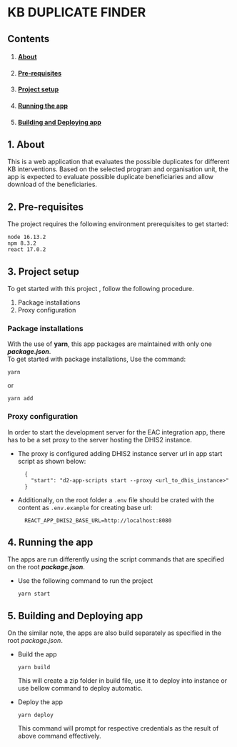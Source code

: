 # KB DUPLICATE FINDER

## Contents
1.  #### [About](#about)
2.  #### [Pre-requisites](#preRequisites)
3.  #### [Project setup](#setup)
4.  #### [Running the app](#run)
5.  #### [Building and Deploying app](#build)


## <a name='about'></a>1. About
This is a web application that evaluates the possible duplicates for different KB interventions. Based on the selected program and organisation unit, the app is expected to evaluate possible duplicate beneficiaries and allow download of the beneficiaries.


## <a name='preRequisites'></a>2. Pre-requisites
The project requires the following environment prerequisites to get started:

```
node 16.13.2
npm 8.3.2
react 17.0.2
```


## <a name='setup'></a>3. Project setup
To get started with this project , follow the following procedure.

<ol>
<li>Package installations</li>
<li>Proxy configuration</li>
</ol>


### Package installations

With the use of <b>yarn</b>, this app  packages are maintained with only one _***package.json***_. <br>
 To get started with package installations, Use the command: 
```
yarn 
```
or 
```
yarn add
```

### Proxy configuration

In order to start the development server for the EAC integration app, there has to be a set proxy to the server hosting the DHIS2 instance. 

<ul>
  <li>
    The proxy is configured adding DHIS2 instance server url in app start script as shown below:

```
  {
    "start": "d2-app-scripts start --proxy <url_to_dhis_instance>"
  }
```
  </li>

  <li>
    Additionally, on the root folder a <code>.env</code> file should be crated with the content as <code>.env.example</code> for creating base url:

```
  REACT_APP_DHIS2_BASE_URL=http://localhost:8080
```
  </li>
  </li>
</ul>


## <a name='run'></a>4. Running the app

The apps are run differently using the script commands that are specified on the root _***package.json***_.

<ul>
<li>Use the following command to run the project<br>

```
yarn start
```
 </li>

</ul>



## <a name='build'></a>5. Building and Deploying app


On the similar note, the apps are also build separately as specified in the root _package.json_.

<ul>
<li>Build the app<br>

```
yarn build
```
This will create a zip folder in build file, use it to deploy into instance or use bellow command to deploy automatic.
  </li>
  
<li>
Deploy the app<br>

```
yarn deploy
```
This command will prompt for respective credentials as the result of above command effectively.
</li>
</ul>